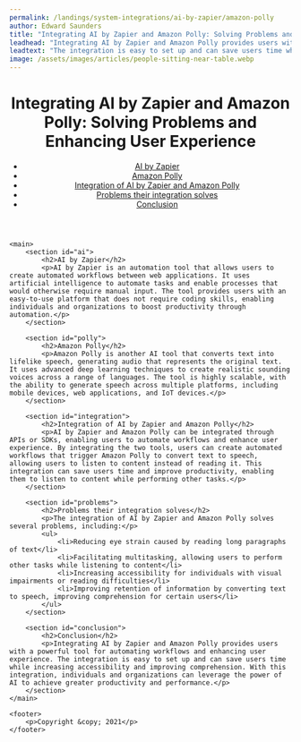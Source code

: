 ```yaml
---
permalink: /landings/system-integrations/ai-by-zapier/amazon-polly
author: Edward Saunders
title: "Integrating AI by Zapier and Amazon Polly: Solving Problems and Enhancing User Experience"
leadhead: "Integrating AI by Zapier and Amazon Polly provides users with a powerful tool for automating workflows and enhancing user experience"
leadtext: "The integration is easy to set up and can save users time while increasing accessibility and improving comprehension. With this integration, individuals and organizations can leverage the power of AI to achieve greater productivity and performance."
image: /assets/images/articles/people-sitting-near-table.webp
---
```

<div class="arttext">	<header>
		<h1>Integrating AI by Zapier and Amazon Polly: Solving Problems and Enhancing User Experience</h1>
		<nav>
			<ul>
				<li><a href="#ai">AI by Zapier</a></li>
				<li><a href="#polly">Amazon Polly</a></li>
				<li><a href="#integration">Integration of AI by Zapier and Amazon Polly</a></li>
				<li><a href="#problems">Problems their integration solves</a></li>
				<li><a href="#conclusion">Conclusion</a></li>
			</ul>
		</nav>
	</header>

	<main>
		<section id="ai">
			<h2>AI by Zapier</h2>
			<p>AI by Zapier is an automation tool that allows users to create automated workflows between web applications. It uses artificial intelligence to automate tasks and enable processes that would otherwise require manual input. The tool provides users with an easy-to-use platform that does not require coding skills, enabling individuals and organizations to boost productivity through automation.</p>
		</section>

		<section id="polly">
			<h2>Amazon Polly</h2>
			<p>Amazon Polly is another AI tool that converts text into lifelike speech, generating audio that represents the original text. It uses advanced deep learning techniques to create realistic sounding voices across a range of languages. The tool is highly scalable, with the ability to generate speech across multiple platforms, including mobile devices, web applications, and IoT devices.</p>
		</section>

		<section id="integration">
			<h2>Integration of AI by Zapier and Amazon Polly</h2>
			<p>AI by Zapier and Amazon Polly can be integrated through APIs or SDKs, enabling users to automate workflows and enhance user experience. By integrating the two tools, users can create automated workflows that trigger Amazon Polly to convert text to speech, allowing users to listen to content instead of reading it. This integration can save users time and improve productivity, enabling them to listen to content while performing other tasks.</p>
		</section>

		<section id="problems">
			<h2>Problems their integration solves</h2>
			<p>The integration of AI by Zapier and Amazon Polly solves several problems, including:</p>
			<ul>
				<li>Reducing eye strain caused by reading long paragraphs of text</li>
				<li>Facilitating multitasking, allowing users to perform other tasks while listening to content</li>
				<li>Increasing accessibility for individuals with visual impairments or reading difficulties</li>
				<li>Improving retention of information by converting text to speech, improving comprehension for certain users</li>
			</ul>
		</section>

		<section id="conclusion">
			<h2>Conclusion</h2>
			<p>Integrating AI by Zapier and Amazon Polly provides users with a powerful tool for automating workflows and enhancing user experience. The integration is easy to set up and can save users time while increasing accessibility and improving comprehension. With this integration, individuals and organizations can leverage the power of AI to achieve greater productivity and performance.</p>
		</section>
	</main>

	<footer>
		<p>Copyright &copy; 2021</p>
	</footer>
</div>